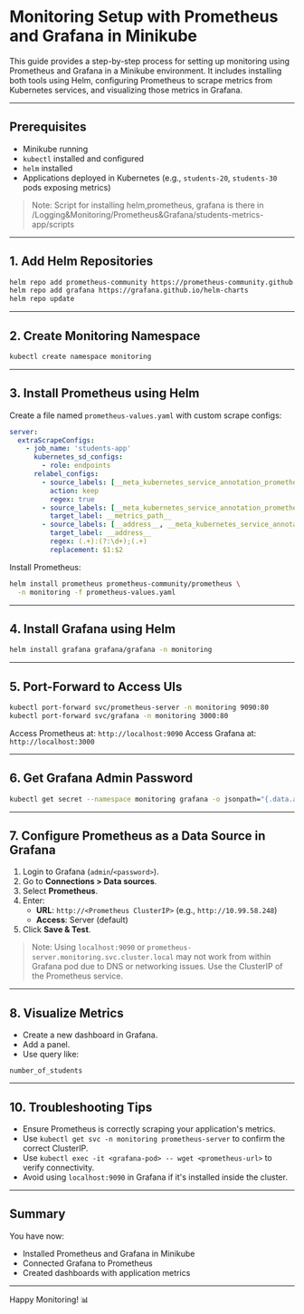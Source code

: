 # Monitoring Setup with Prometheus and Grafana in Minikube

This guide provides a step-by-step process for setting up monitoring using Prometheus and Grafana in a Minikube environment. It includes installing both tools using Helm, configuring Prometheus to scrape metrics from Kubernetes services, and visualizing those metrics in Grafana.

---

## Prerequisites
- Minikube running
- `kubectl` installed and configured
- `helm` installed
- Applications deployed in Kubernetes (e.g., `students-20`, `students-30` pods exposing metrics)

> Note: Script for installing helm,prometheus, grafana is there in /Logging&Monitoring/Prometheus&Grafana/students-metrics-app/scripts
---

## 1. Add Helm Repositories
```bash
helm repo add prometheus-community https://prometheus-community.github.io/helm-charts
helm repo add grafana https://grafana.github.io/helm-charts
helm repo update
```

---

## 2. Create Monitoring Namespace
```bash
kubectl create namespace monitoring
```

---

## 3. Install Prometheus using Helm
Create a file named `prometheus-values.yaml` with custom scrape configs:

```yaml
server:
  extraScrapeConfigs:
    - job_name: 'students-app'
      kubernetes_sd_configs:
        - role: endpoints
      relabel_configs:
        - source_labels: [__meta_kubernetes_service_annotation_prometheus_io_scrape]
          action: keep
          regex: true
        - source_labels: [__meta_kubernetes_service_annotation_prometheus_io_path]
          target_label: __metrics_path__
        - source_labels: [__address__, __meta_kubernetes_service_annotation_prometheus_io_port]
          target_label: __address__
          regex: (.+):(?:\d+);(.+)
          replacement: $1:$2
```

Install Prometheus:
```bash
helm install prometheus prometheus-community/prometheus \
  -n monitoring -f prometheus-values.yaml
```

---

## 4. Install Grafana using Helm
```bash
helm install grafana grafana/grafana -n monitoring
```

---

## 5. Port-Forward to Access UIs
```bash
kubectl port-forward svc/prometheus-server -n monitoring 9090:80
kubectl port-forward svc/grafana -n monitoring 3000:80
```
Access Prometheus at: `http://localhost:9090`
Access Grafana at: `http://localhost:3000`

---

## 6. Get Grafana Admin Password
```bash
kubectl get secret --namespace monitoring grafana -o jsonpath="{.data.admin-password}" | base64 -d && echo
```

---

## 7. Configure Prometheus as a Data Source in Grafana
1. Login to Grafana (`admin`/`<password>`).
2. Go to **Connections > Data sources**.
3. Select **Prometheus**.
4. Enter:
    - **URL**: `http://<Prometheus ClusterIP>` (e.g., `http://10.99.58.248`)
    - **Access**: Server (default)
5. Click **Save & Test**.

> Note: Using `localhost:9090` or `prometheus-server.monitoring.svc.cluster.local` may not work from within Grafana pod due to DNS or networking issues. Use the ClusterIP of the Prometheus service.

---

## 8. Visualize Metrics
- Create a new dashboard in Grafana.
- Add a panel.
- Use query like:
```promql
number_of_students
```


---

## 10. Troubleshooting Tips
- Ensure Prometheus is correctly scraping your application's metrics.
- Use `kubectl get svc -n monitoring prometheus-server` to confirm the correct ClusterIP.
- Use `kubectl exec -it <grafana-pod> -- wget <prometheus-url>` to verify connectivity.
- Avoid using `localhost:9090` in Grafana if it's installed inside the cluster.

---

## Summary
You have now:
- Installed Prometheus and Grafana in Minikube
- Connected Grafana to Prometheus
- Created dashboards with application metrics

---

Happy Monitoring! 📊

